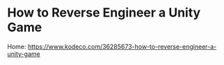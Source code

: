 # How to Reverse Engineer a Unity Game
Home: https://www.kodeco.com/36285673-how-to-reverse-engineer-a-unity-game
